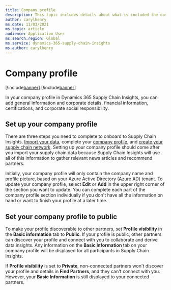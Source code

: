 ```yaml
---
title: Company profile
description: This topic includes details about what is included the company profile in Supply Chain Insights and the purpose of company profiles.
author: carylhenry
ms.date: 11/03/2021
ms.topic: article
audience: Application User
ms.search.region: Global
ms.service: dynamics-365-supply-chain-insights
ms.author: carylhenry
---
```


# Company profile

[!include[banner](includes/banner.md)]
[!include[banner](includes/preview-banner.md)]

In your company profile in Dynamics 365 Supply Chain Insights, you can add general information and corporate details, financial information, certifications, and corporate social responsibility.  

## Set up your company profile

There are three steps you need to complete to onboard to Supply Chain Insights. [Import your data](/articles/ingestion.md), complete your [company profile](/articles/company-profile.md), and [create your supply chain network](/articles/partners.md). Setting up your company profile should come after you import your supply chain data because Supply Chain Insights will use all of this information to gather relevant news articles and recommend partners. 

Initially, your company profile will only contain the company name and profile picture, based on your Azure Active Directory (Azure AD) tenant. To update your company profile, select **Edit** or **Add** in the upper right corner of the section you want to update. You can complete each part of the company profile section individually if you don't have all the information on hand or want to finish your profile at a later time. 

## Set your company profile to public

To make your profile discoverable to other partners, set **Profile visibility** in the **Basic information** tab to **Public**. If your profile is public, other partners can discover your profile and connect with you to collaborate and derive data insights. Any information on the **Basic Information** tab on your company profile will be displayed for all participants in Supply Chain Insights. 

If **Profile visibility** is set to **Private**, non-connected partners won't discover your profile and details in **Find Partners**, and they can't connect with you. However, your **Basic Information** is still displayed to your connected partners.
